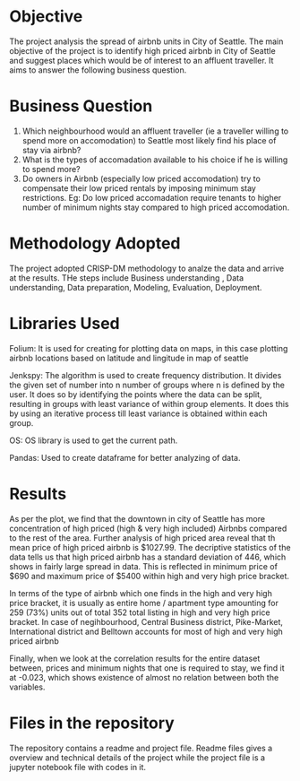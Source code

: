 # Objective 
The project analysis the spread of airbnb units in City of Seattle. The main objective of the project is to identify high priced airbnb in City of Seattle and suggest places which would be of interest to an affluent traveller. It aims to answer the following business question. 

# Business Question
1. Which neighbourhood would an affluent traveller (ie a traveller willing to spend more on accomodation) to Seattle most likely find his place of stay via airbnb?
2. What is the types of accomadation available to his choice if he is willing to spend more?
3. Do owners in Airbnb (especially low priced accomodation) try to compensate their low priced rentals by imposing minimum stay restrictions. Eg: Do low priced accomadation require tenants to higher number of minimum nights stay compared to high priced accomodation. 

# Methodology Adopted
The project adopted CRISP-DM methodology to analze the data and arrive at the results. THe steps include Business understanding
, Data understanding, Data preparation, Modeling, Evaluation, Deployment.

# Libraries Used
Folium: It is used for creating for plotting data on maps, in this case plotting airbnb locations based on latitude and lingitude in map of seattle

Jenkspy: The algorithm is used to create frequency distribution. It divides the given set of number into n number of groups where n is defined by the user. It does so by identifying the points where the data can be split, resulting in groups with least variance of within group elements. It does this by using an iterative process till least variance is obtained within each group.

OS: OS library is used to get the current path.

Pandas: Used to create dataframe for better analyzing of data.

# Results
As per the plot, we find that the downtown in city of Seattle has more concentration of high priced (high & very high included) Airbnbs compared to the rest of the area. Further analysis of high priced area reveal that th mean price of high priced airbnb is $1027.99. The decriptive statistics of the data tells us that high priced airbnb has a standard deviation of 446, which shows in fairly large spread in data. This is reflected in minimum price of $690 and maximum price of $5400 within high and very high price bracket. 

In terms of the type of airbnb which one finds in the high and very high price bracket, it is usually as entire home / apartment type amounting for 259 (73%) units out of total 352 total listing in high and very high price bracket. In case of negihbourhood, Central Business district, Pike-Market, International district and Belltown accounts for most of high and very high priced airbnb

Finally, when we look at the correlation results for the entire dataset between, prices and minimum nights that one is required to stay, we find it at -0.023, which shows existence of almost no relation between both the variables. 

# Files in the repository
The repository contains a readme and project file. Readme files gives a overview and technical details of the project while the project file is a jupyter notebook file with codes in it. 









